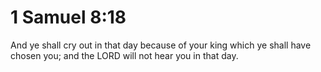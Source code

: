 # 1 Samuel 8:18

And ye shall cry out in that day because of your king which ye shall have chosen you; and the LORD will not hear you in that day.